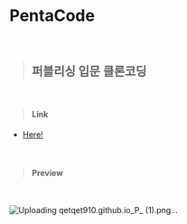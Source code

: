 # PentaCode

<br/>

> ## **퍼블리싱 입문 클론코딩**

<br/>

> #### Link
  + [Here!](https://qetqet910.github.io/P/)

<br/>

> #### Preview

<br/>

![Uploading qetqet910.github.io_P_ (1).png…]()
